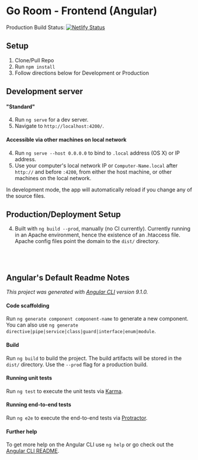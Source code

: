 # Go Room - Frontend (Angular)
Production Build Status:
[![Netlify Status](https://api.netlify.com/api/v1/badges/a021c279-e49e-406e-84cf-48c5fc25f804/deploy-status)](https://app.netlify.com/sites/goroom-frontend/deploys)

## Setup
1. Clone/Pull Repo
2. Run `npm install`
3. Follow directions below for Development or Production

## Development server
#### "Standard"
4. Run `ng serve` for a dev server.
5. Navigate to `http://localhost:4200/`.
#### Accessible via other machines on local network
4. Run `ng serve --host 0.0.0.0` to bind to `.local` address (OS X) or IP address.
5. Use your computer's local network IP or `Computer-Name.local` after `http://` and before `:4200`, from either the host machine, or other machines on the local network.

In development mode, the app will automatically reload if you change any of the source files.

## Production/Deployment Setup
4. Built with `ng build --prod`, manually (no CI currently). Currently running in an Apache environment, hence the existence of an .htaccess file. Apache config files point the domain to the `dist/` directory.

<br><br>

## Angular's Default Readme Notes
_This project was generated with [Angular CLI](https://github.com/angular/angular-cli) version 9.1.0._

#### Code scaffolding
Run `ng generate component component-name` to generate a new component. You can also use `ng generate directive|pipe|service|class|guard|interface|enum|module`.

#### Build
Run `ng build` to build the project. The build artifacts will be stored in the `dist/` directory. Use the `--prod` flag for a production build.

#### Running unit tests
Run `ng test` to execute the unit tests via [Karma](https://karma-runner.github.io).

#### Running end-to-end tests
Run `ng e2e` to execute the end-to-end tests via [Protractor](http://www.protractortest.org/).

#### Further help
To get more help on the Angular CLI use `ng help` or go check out the [Angular CLI README](https://github.com/angular/angular-cli/blob/master/README.md).
